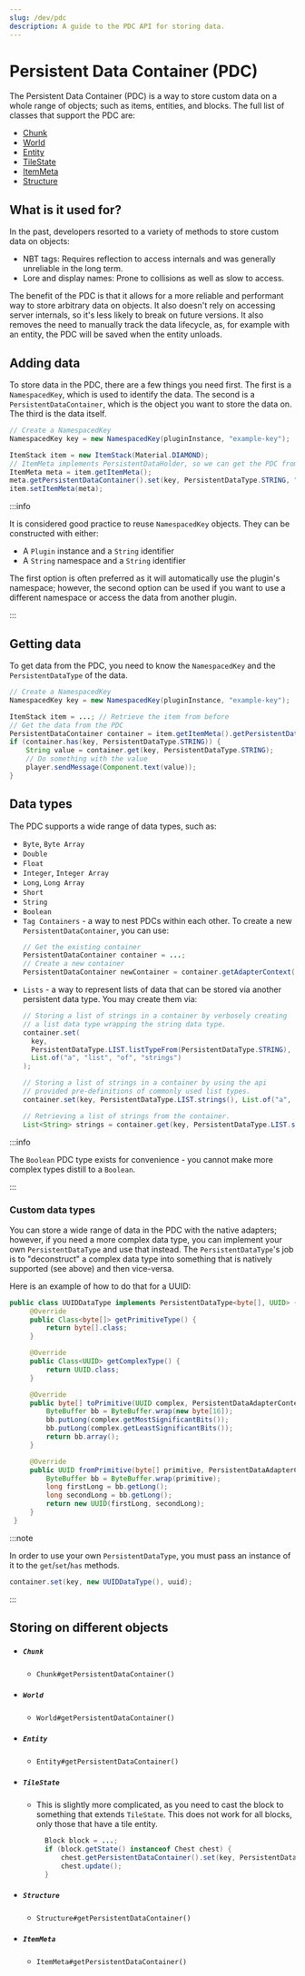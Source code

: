 ```yaml
---
slug: /dev/pdc
description: A guide to the PDC API for storing data.
---
```


# Persistent Data Container (PDC)

The Persistent Data Container (PDC) is a way to store custom data on a whole range of objects; such as items, entities, and blocks.
The full list of classes that support the PDC are:

- [Chunk](#chunk)
- [World](#world)
- [Entity](#entity)
- [TileState](#tilestate)
- [ItemMeta](#itemmeta)
- [Structure](#structure)

## What is it used for?
In the past, developers resorted to a variety of methods to store custom data on objects:

- NBT tags: Requires reflection to access internals and was generally unreliable in the long term.
- Lore and display names: Prone to collisions as well as slow to access.

The benefit of the PDC is that it allows for a more reliable and performant way to store arbitrary data on objects.
It also doesn't rely on accessing server internals, so it's less likely to break on future versions. It also removes the need to
manually track the data lifecycle, as, for example with an entity, the PDC will be saved when the entity unloads.

## Adding data
To store data in the PDC, there are a few things you need first. The first is a `NamespacedKey`, which is used to identify the data.
The second is a `PersistentDataContainer`, which is the object you want to store the data on. The third is the data itself.

```java
// Create a NamespacedKey
NamespacedKey key = new NamespacedKey(pluginInstance, "example-key");

ItemStack item = new ItemStack(Material.DIAMOND);
// ItemMeta implements PersistentDataHolder, so we can get the PDC from it
ItemMeta meta = item.getItemMeta();
meta.getPersistentDataContainer().set(key, PersistentDataType.STRING, "I love Tacos!");
item.setItemMeta(meta);
```

:::info

It is considered good practice to reuse `NamespacedKey` objects. They can be constructed with either:
- A `Plugin` instance and a `String` identifier
- A `String` namespace and a `String` identifier

The first option is often preferred as it will automatically use the plugin's namespace; however, the second option can be used if you
want to use a different namespace or access the data from another plugin.

:::

## Getting data
To get data from the PDC, you need to know the `NamespacedKey` and the `PersistentDataType` of the data.

```java
// Create a NamespacedKey
NamespacedKey key = new NamespacedKey(pluginInstance, "example-key");

ItemStack item = ...; // Retrieve the item from before
// Get the data from the PDC
PersistentDataContainer container = item.getItemMeta().getPersistentDataContainer();
if (container.has(key, PersistentDataType.STRING)) {
    String value = container.get(key, PersistentDataType.STRING);
    // Do something with the value
    player.sendMessage(Component.text(value));
}
```

## Data types

The PDC supports a wide range of data types, such as:
- `Byte`, `Byte Array`
- `Double`
- `Float`
- `Integer`, `Integer Array`
- `Long`, `Long Array`
- `Short`
- `String`
- `Boolean`
- `Tag Containers` - a way to nest PDCs within each other. To create a new `PersistentDataContainer`, you can use:
  ```java
  // Get the existing container
  PersistentDataContainer container = ...;
  // Create a new container
  PersistentDataContainer newContainer = container.getAdapterContext().newPersistentDataContainer();
  ```
- `Lists` - a way to represent lists of data that can be stored via another persistent data type. You may create them via:
  ```java
  // Storing a list of strings in a container by verbosely creating
  // a list data type wrapping the string data type.
  container.set(
    key,
    PersistentDataType.LIST.listTypeFrom(PersistentDataType.STRING),
    List.of("a", "list", "of", "strings")
  );

  // Storing a list of strings in a container by using the api
  // provided pre-definitions of commonly used list types.
  container.set(key, PersistentDataType.LIST.strings(), List.of("a", "list", "of", "strings"));

  // Retrieving a list of strings from the container.
  List<String> strings = container.get(key, PersistentDataType.LIST.strings());
  ```

:::info

The `Boolean` PDC type exists for convenience - you cannot make more complex types distill to a `Boolean`.

:::

### Custom data types

You can store a wide range of data in the PDC with the native adapters; however, if you need a more complex data type, you can
implement your own `PersistentDataType` and use that instead.
The `PersistentDataType`'s job is to "deconstruct" a complex data type into something that is natively supported (see above) and then vice-versa.

Here is an example of how to do that for a UUID:

```java
public class UUIDDataType implements PersistentDataType<byte[], UUID> {
     @Override
     public Class<byte[]> getPrimitiveType() {
         return byte[].class;
     }

     @Override
     public Class<UUID> getComplexType() {
         return UUID.class;
     }

     @Override
     public byte[] toPrimitive(UUID complex, PersistentDataAdapterContext context) {
         ByteBuffer bb = ByteBuffer.wrap(new byte[16]);
         bb.putLong(complex.getMostSignificantBits());
         bb.putLong(complex.getLeastSignificantBits());
         return bb.array();
     }

     @Override
     public UUID fromPrimitive(byte[] primitive, PersistentDataAdapterContext context) {
         ByteBuffer bb = ByteBuffer.wrap(primitive);
         long firstLong = bb.getLong();
         long secondLong = bb.getLong();
         return new UUID(firstLong, secondLong);
     }
 }
```

:::note

In order to use your own `PersistentDataType`, you must pass an instance of it to the `get`/`set`/`has` methods.
```java
container.set(key, new UUIDDataType(), uuid);
```

:::

## Storing on different objects

- ##### `Chunk`
    - `Chunk#getPersistentDataContainer()`
- ##### `World`
    - `World#getPersistentDataContainer()`
- ##### `Entity`
    - `Entity#getPersistentDataContainer()`
- ##### `TileState`
    - This is slightly more complicated, as you need to cast the block to something that extends `TileState`.
      This does not work for all blocks, only those that have a tile entity.
      ```java
        Block block = ...;
        if (block.getState() instanceof Chest chest) {
            chest.getPersistentDataContainer().set(key, PersistentDataType.STRING, "I love Tacos!");
            chest.update();
        }
      ```
- ##### `Structure`
    - `Structure#getPersistentDataContainer()`
- ##### `ItemMeta`
    - `ItemMeta#getPersistentDataContainer()`
